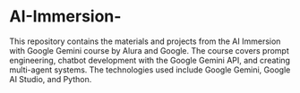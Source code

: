 # AI-Immersion-
This repository contains the materials and projects from the AI Immersion with Google Gemini course by Alura and Google. The course covers prompt engineering, chatbot development with the Google Gemini API, and creating multi-agent systems. The technologies used include Google Gemini, Google AI Studio, and Python.
